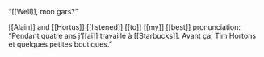 “[[Well]], mon gars?”

[[Alain]] and [[Hortus]] [[listened]] [[to]] [[my]] [[best]] pronunciation: “Pendant quatre ans j’[[ai]] travaillé à [[Starbucks]]. Avant ça, Tim Hortons et quelques petites boutiques.”